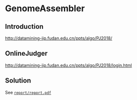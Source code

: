 # GenomeAssembler

## Introduction

http://datamining-iip.fudan.edu.cn/ppts/algo/PJ2018/

## OnlineJudger

http://datamining-iip.fudan.edu.cn/ppts/algo/PJ2018/login.html

## Solution

See [`report/report.pdf`](https://github.com/zhangtianxiang/GenomeAssembler/blob/master/report/report.pdf)
